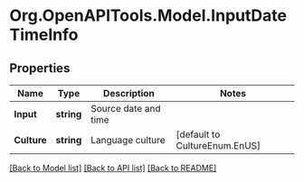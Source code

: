
# Org.OpenAPITools.Model.InputDateTimeInfo

## Properties

Name | Type | Description | Notes
------------ | ------------- | ------------- | -------------
**Input** | **string** | Source date and time | 
**Culture** | **string** | Language culture | [default to CultureEnum.EnUS]

[[Back to Model list]](../README.md#documentation-for-models)
[[Back to API list]](../README.md#documentation-for-api-endpoints)
[[Back to README]](../README.md)

